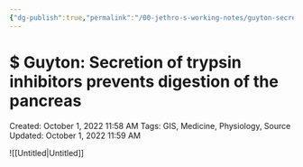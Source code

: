 ```yaml
---
{"dg-publish":true,"permalink":"/00-jethro-s-working-notes/guyton-secretion-of-trypsin-inhibitors-prevents/","dgPassFrontmatter":true}
---
```



# $ Guyton: Secretion of trypsin inhibitors prevents digestion of the pancreas

Created: October 1, 2022 11:58 AM
Tags: GIS, Medicine, Physiology, Source
Updated: October 1, 2022 11:59 AM

![[Untitled\|Untitled]]